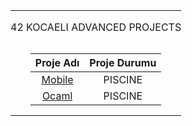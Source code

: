 <table width="100%" align="center">
<tr style="display:flex; justify-content:space-around; paddind:0;">
<td colspan="2" style="padding:0; margin:0; text-align:center;">
	<p align="center">42 KOCAELI ADVANCED PROJECTS</p>
</td></tr>

<tr style="display:flex; justify-content:space-around; paddind:0;">
<td style="padding:0; margin:0;">

| Proje Adı                         | Proje Durumu                      |
| :-:                               | :-:                               |
| [Mobile][mobile_piscine_tree]     |  PISCINE                          |
| [Ocaml][ocaml_piscine_tree]       |  PISCINE                          |

</td></tr>

[mobile_piscine_tree]: https://github.com/enes2424/42-Kocaeli-Mobile-Piscine
[ocaml_piscine_tree]: https://github.com/enes2424/42-Kocaeli-Ocaml-Piscine
</table>
